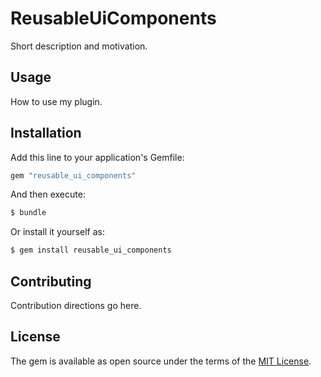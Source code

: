 # ReusableUiComponents
Short description and motivation.

## Usage
How to use my plugin.

## Installation
Add this line to your application's Gemfile:

```ruby
gem "reusable_ui_components"
```

And then execute:
```bash
$ bundle
```

Or install it yourself as:
```bash
$ gem install reusable_ui_components
```

## Contributing
Contribution directions go here.

## License
The gem is available as open source under the terms of the [MIT License](https://opensource.org/licenses/MIT).
